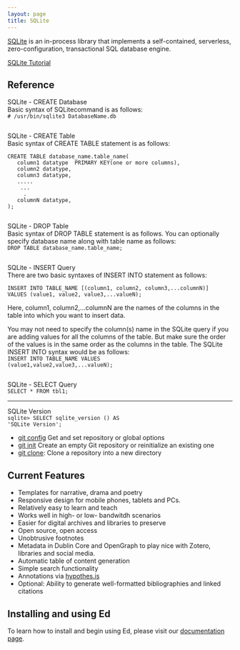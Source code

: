 ```yaml
---
layout: page
title: SQLite
---
```


[SQLite](https://www.sqlite.org/index.html) is an in-process library that implements a self-contained, serverless, zero-configuration, transactional SQL database engine.

[SQLite Tutorial](https://www.tutorialspoint.com/sqlite/index.htm)

## Reference
SQLite - CREATE Database<br>
Basic syntax of SQLitecommand is as follows:<br>
<code># /usr/bin/sqlite3 DatabaseName.db</code>

<img src="https://cjs6891.github.io/el7_blog/public/img/1482865400.png" alt="" style="">

SQLite - CREATE Table<br>
Basic syntax of CREATE TABLE statement is as follows:
<pre><code>CREATE TABLE database_name.table_name(
   column1 datatype  PRIMARY KEY(one or more columns),
   column2 datatype,
   column3 datatype,
   .....
    ...
     .
   columnN datatype,
);</code></pre>

<img src="https://cjs6891.github.io/el7_blog/public/img/1482866621.png" alt="" style="">

SQLite - DROP Table<br>
Basic syntax of DROP TABLE statement is as follows. You can optionally specify database name along with table name as follows:<br>
<code>DROP TABLE database_name.table_name;</code>

<img src="https://cjs6891.github.io/el7_blog/public/img/1482872760.png" alt="" style="">

SQLite - INSERT Query<br>
There are two basic syntaxes of INSERT INTO statement as follows:
<pre><code>INSERT INTO TABLE_NAME [(column1, column2, column3,...columnN)]  
VALUES (value1, value2, value3,...valueN);</code></pre>

Here, column1, column2,...columnN are the names of the columns in the table into which you want to insert data.

You may not need to specify the column(s) name in the SQLite query if you are adding values for all the columns of the table. But make sure the order of the values is in the same order as the columns in the table. The SQLite INSERT INTO syntax would be as follows:<br>
<code>INSERT INTO TABLE_NAME VALUES (value1,value2,value3,...valueN);</code>

<img src="https://cjs6891.github.io/el7_blog/public/img/1482875405.png" alt="" style="">

SQLite - SELECT Query<br>
<code>SELECT * FROM tbl1;</code>


 - - - - - 

SQLite Version<br>
<code>sqlite> SELECT sqlite_version () AS 'SQLite Version';</code>

- [git config](https://git-scm.com/docs/git-config) Get and set repository or global options
- [git init](https://git-scm.com/docs/git-init) Create an empty Git repository or reinitialize an existing one
- [git clone](https://git-scm.com/docs/git-clone): Clone a repository into a new directory



## Current Features
- Templates for narrative, drama and poetry
- Responsive design for mobile phones, tablets and PCs.
- Relatively easy to learn and teach
- Works well in high- or low- bandwitdh scenarios
- Easier for digital archives and libraries to preserve
- Open source, open access
- Unobtrusive footnotes
- Metadata in Dublin Core and OpenGraph to play nice with Zotero, libraries and social media.
- Automatic table of content generation
- Simple search functionality
- Annotations via [hypothes.is](https://hypothes.is/)
- Optional: Ability to generate well-formatted bibliographies and linked citations


## Installing and using Ed

To learn how to install and begin using Ed, please visit our [documentation page](http://elotroalex.github.io/ed/documentation/).